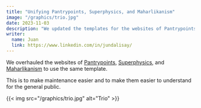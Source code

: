 ```yaml
---
title: "Unifying Pantrypoints, Superphysics, and Maharlikanism"
image: "/graphics/trio.jpg"
date: 2023-11-03
description: "We updated the templates for the websites of Pantrypoints, Superphysics, and Maharlikanism"
writer:
  name: Juan
  link: https://www.linkedin.com/in/jundalisay/
---
```



We overhauled the websites of [Pantrypoints](/), [Superphysics](https://www.superphysics.org), and [Maharlikanism](https://maharlika.superphysics.org) to use the same template. 

This is to make maintenance easier and to make them easier to understand for the general public.


{{< img src="/graphics/trio.jpg" alt="Trio" >}}